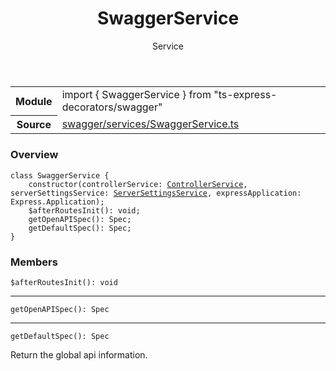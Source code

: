<header class="symbol-info-header">    <h1 id="swaggerservice">SwaggerService</h1>    <label class="symbol-info-type-label service">Service</label>      </header>
<section class="symbol-info">      <table class="is-full-width">        <tbody>        <tr>          <th>Module</th>          <td>            <div class="lang-typescript">                <span class="token keyword">import</span> { SwaggerService }                 <span class="token keyword">from</span>                 <span class="token string">"ts-express-decorators/swagger"</span>                            </div>          </td>        </tr>        <tr>          <th>Source</th>          <td>            <a href="https://romakita.github.io/ts-express-decorators/#//blob/v2.19.0/src/swagger/services/SwaggerService.ts#L0-L0">                swagger/services/SwaggerService.ts            </a>        </td>        </tr>                </tbody>      </table>    </section>

### Overview

<pre><code class="typescript-lang"><span class="token keyword">class</span> SwaggerService <span class="token punctuation">{</span>
    <span class="token keyword">constructor</span><span class="token punctuation">(</span>controllerService<span class="token punctuation">:</span> <a href="#api/common/mvc/controllerservice"><span class="token">ControllerService</span></a><span class="token punctuation">,</span> serverSettingsService<span class="token punctuation">:</span> <a href="#api/common/serversettingsservice"><span class="token">ServerSettingsService</span></a><span class="token punctuation">,</span> expressApplication<span class="token punctuation">:</span> Express.Application<span class="token punctuation">)</span><span class="token punctuation">;</span>
    $<span class="token function">afterRoutesInit</span><span class="token punctuation">(</span><span class="token punctuation">)</span><span class="token punctuation">:</span> <span class="token keyword">void</span><span class="token punctuation">;</span>
    <span class="token function">getOpenAPISpec</span><span class="token punctuation">(</span><span class="token punctuation">)</span><span class="token punctuation">:</span> Spec<span class="token punctuation">;</span>
    <span class="token function">getDefaultSpec</span><span class="token punctuation">(</span><span class="token punctuation">)</span><span class="token punctuation">:</span> Spec<span class="token punctuation">;</span>
<span class="token punctuation">}</span></code></pre>

### Members

<div class="method-overview"><pre><code class="typescript-lang">$<span class="token function">afterRoutesInit</span><span class="token punctuation">(</span><span class="token punctuation">)</span><span class="token punctuation">:</span> <span class="token keyword">void</span></code></pre></div>
<hr />
<div class="method-overview"><pre><code class="typescript-lang"><span class="token function">getOpenAPISpec</span><span class="token punctuation">(</span><span class="token punctuation">)</span><span class="token punctuation">:</span> Spec</code></pre></div>
<hr />
<div class="method-overview"><pre><code class="typescript-lang"><span class="token function">getDefaultSpec</span><span class="token punctuation">(</span><span class="token punctuation">)</span><span class="token punctuation">:</span> Spec</code></pre></div>
Return the global api information.
